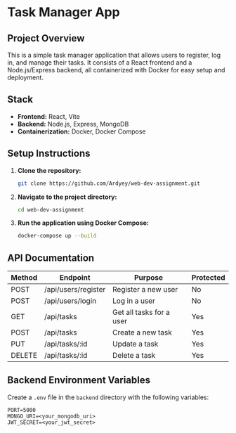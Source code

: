 # Task Manager App

## Project Overview

This is a simple task manager application that allows users to register, log in, and manage their tasks. It consists of a React frontend and a Node.js/Express backend, all containerized with Docker for easy setup and deployment.

## Stack

*   **Frontend:** React, Vite
*   **Backend:** Node.js, Express, MongoDB
*   **Containerization:** Docker, Docker Compose

## Setup Instructions

1.  **Clone the repository:**
    ```bash
    git clone https://github.com/Ardyey/web-dev-assignment.git
    ```
2.  **Navigate to the project directory:**
    ```bash
    cd web-dev-assignment
    ```
3.  **Run the application using Docker Compose:**
    ```bash
    docker-compose up --build
    ```

## API Documentation

| Method | Endpoint             | Purpose                | Protected |
|--------|----------------------|------------------------|-----------|
| POST   | /api/users/register  | Register a new user    | No        |
| POST   | /api/users/login     | Log in a user          | No        |
| GET    | /api/tasks           | Get all tasks for a user | Yes       |
| POST   | /api/tasks           | Create a new task      | Yes       |
| PUT    | /api/tasks/:id       | Update a task          | Yes       |
| DELETE | /api/tasks/:id       | Delete a task          | Yes       |

## Backend Environment Variables

Create a `.env` file in the `backend` directory with the following variables:

```
PORT=5000
MONGO_URI=<your_mongodb_uri>
JWT_SECRET=<your_jwt_secret>

